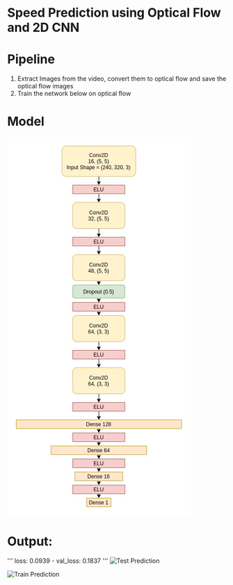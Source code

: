 # Speed Prediction using Optical Flow and 2D CNN

# Pipeline

1. Extract Images from the video, convert them to optical flow and save the optical flow images
2. Train the network below on optical flow 

# Model

![Model](output/SpeedPredictionModel.jpg)

# Output:
'''
loss: 0.0939 - val_loss: 0.1837
'''
![Test Prediction](/output/test.gif)

![Train Prediction](/output/train-predict.gif)